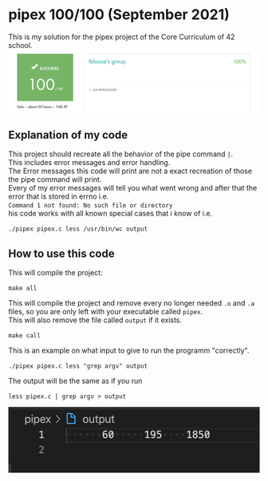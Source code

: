# pipex 100/100 (September 2021)
This is my solution for the pipex project of the Core Curriculum of 42 school.<br>
<img src="images/result.png"><br>

## Explanation of my code

This project should recreate all the behavior of the pipe command `|`.<br>
This includes error messages and error handling.<br>
The Error messages this code will print are not a exact recreation of those the pipe command will print.<br>
Every of my error messages will tell you what went wrong and after that the error that is stored in errno i.e.<br>
`Command 1 not found: No such file or directory`<br>
his code works with all known special cases that i know of i.e. <br>

```
./pipex pipex.c less /usr/bin/wc output
```

## How to use this code

This will compile the project:<br>

```
make all
```

This will compile the project and remove every no longer needed `.o` and `.a` files, so you are only left with your executable called `pipex`.<br>
This will also remove the file called `output` if it exists.<br>

```
make call
```

This is an example on what input to give to run the programm "correctly".<br>

```
./pipex pipex.c less "grep argv" output
```

The output will be the same as if you run<br>

```
less pipex.c | grep argv > output
```

<img src="images/example.png"><br>
